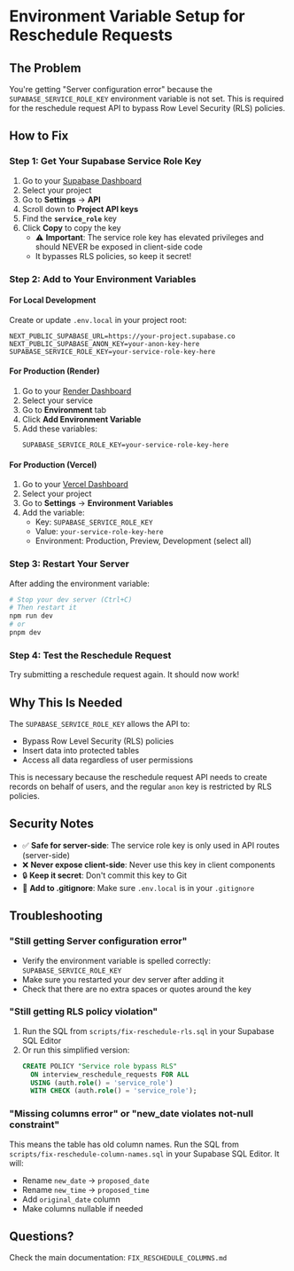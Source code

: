 # Environment Variable Setup for Reschedule Requests

## The Problem
You're getting "Server configuration error" because the `SUPABASE_SERVICE_ROLE_KEY` environment variable is not set. This is required for the reschedule request API to bypass Row Level Security (RLS) policies.

## How to Fix

### Step 1: Get Your Supabase Service Role Key

1. Go to your [Supabase Dashboard](https://supabase.com/dashboard)
2. Select your project
3. Go to **Settings** → **API**
4. Scroll down to **Project API keys**
5. Find the **`service_role`** key
6. Click **Copy** to copy the key
   - ⚠️ **Important**: The service role key has elevated privileges and should NEVER be exposed in client-side code
   - It bypasses RLS policies, so keep it secret!

### Step 2: Add to Your Environment Variables

#### For Local Development
Create or update `.env.local` in your project root:

```env
NEXT_PUBLIC_SUPABASE_URL=https://your-project.supabase.co
NEXT_PUBLIC_SUPABASE_ANON_KEY=your-anon-key-here
SUPABASE_SERVICE_ROLE_KEY=your-service-role-key-here
```

#### For Production (Render)
1. Go to your [Render Dashboard](https://dashboard.render.com)
2. Select your service
3. Go to **Environment** tab
4. Click **Add Environment Variable**
5. Add these variables:
   ```
   SUPABASE_SERVICE_ROLE_KEY=your-service-role-key-here
   ```

#### For Production (Vercel)
1. Go to your [Vercel Dashboard](https://vercel.com/dashboard)
2. Select your project
3. Go to **Settings** → **Environment Variables**
4. Add the variable:
   - Key: `SUPABASE_SERVICE_ROLE_KEY`
   - Value: `your-service-role-key-here`
   - Environment: Production, Preview, Development (select all)

### Step 3: Restart Your Server
After adding the environment variable:
```bash
# Stop your dev server (Ctrl+C)
# Then restart it
npm run dev
# or
pnpm dev
```

### Step 4: Test the Reschedule Request
Try submitting a reschedule request again. It should now work!

## Why This Is Needed

The `SUPABASE_SERVICE_ROLE_KEY` allows the API to:
- Bypass Row Level Security (RLS) policies
- Insert data into protected tables
- Access all data regardless of user permissions

This is necessary because the reschedule request API needs to create records on behalf of users, and the regular `anon` key is restricted by RLS policies.

## Security Notes

- ✅ **Safe for server-side**: The service role key is only used in API routes (server-side)
- ❌ **Never expose client-side**: Never use this key in client components
- 🔒 **Keep it secret**: Don't commit this key to Git
- 📝 **Add to .gitignore**: Make sure `.env.local` is in your `.gitignore`

## Troubleshooting

### "Still getting Server configuration error"
- Verify the environment variable is spelled correctly: `SUPABASE_SERVICE_ROLE_KEY`
- Make sure you restarted your dev server after adding it
- Check that there are no extra spaces or quotes around the key

### "Still getting RLS policy violation"
1. Run the SQL from `scripts/fix-reschedule-rls.sql` in your Supabase SQL Editor
2. Or run this simplified version:
   ```sql
   CREATE POLICY "Service role bypass RLS" 
     ON interview_reschedule_requests FOR ALL
     USING (auth.role() = 'service_role')
     WITH CHECK (auth.role() = 'service_role');
   ```

### "Missing columns error" or "new_date violates not-null constraint"
This means the table has old column names. Run the SQL from `scripts/fix-reschedule-column-names.sql` in your Supabase SQL Editor. It will:
- Rename `new_date` → `proposed_date`
- Rename `new_time` → `proposed_time`
- Add `original_date` column
- Make columns nullable if needed

## Questions?

Check the main documentation: `FIX_RESCHEDULE_COLUMNS.md`


